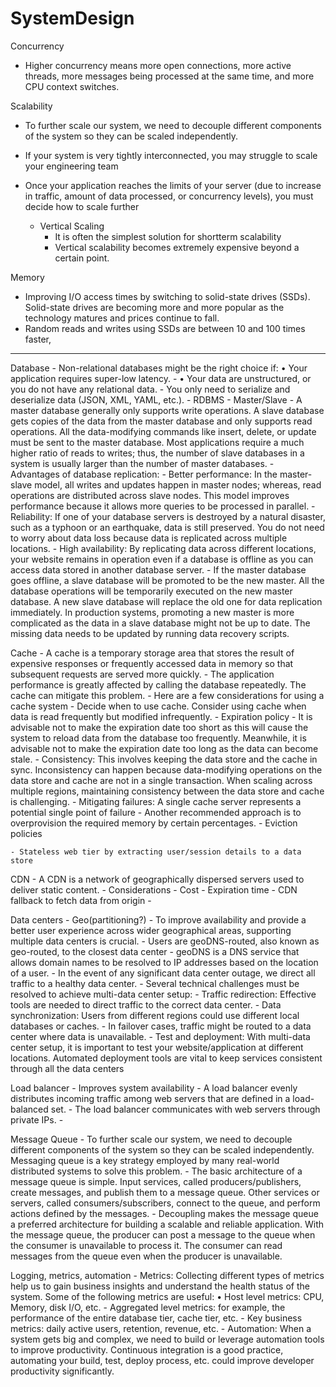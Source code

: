 # SystemDesign


Concurrency
- Higher concurrency means more open connections, more active threads, more messages being processed at the same time, and more CPU context switches.

Scalability
- To further scale our system, we need to decouple different components of the system so they can be scaled independently.
- If your system is very tightly interconnected, you may struggle to scale your engineering team
- Once your application reaches the limits of your server (due to increase in traffic, amount of data processed, or concurrency levels), you must decide how to scale further

	- Vertical Scaling
		- It is often the simplest solution for shortterm scalability
		- Vertical scalability becomes extremely expensive beyond a certain point.




Memory
- Improving I/O access times by switching to solid-state drives (SSDs). Solid-state drives are becoming more and more popular as the technology matures and prices continue to fall.
- Random reads and writes using SSDs are between 10 and 100 times faster,




------- 

Database
	- Non-relational databases might be the right choice if: • Your application requires super-low latency.
	- • Your data are unstructured, or you do not have any relational data.
	- You only need to serialize and deserialize data (JSON, XML, YAML, etc.).
	- RDBMS
		- Master/Slave
			- A master database generally only supports write operations. A slave database gets copies of the data from the master database and only supports read operations. All the data-modifying commands like insert, delete, or update must be sent to the master database. Most applications require a much higher ratio of reads to writes; thus, the number of slave databases in a system is usually larger than the number of master databases.
			- Advantages of database replication: 
				- Better performance: In the master-slave model, all writes and updates happen in master nodes; whereas, read operations are distributed across slave nodes. This model improves performance because it allows more queries to be processed in parallel. 
				- Reliability: If one of your database servers is destroyed by a natural disaster, such as a typhoon or an earthquake, data is still preserved. You do not need to worry about data loss because data is replicated across multiple locations. 
				- High availability: By replicating data across different locations, your website remains in operation even if a database is offline as you can access data stored in another database server.
			- If the master database goes offline, a slave database will be promoted to be the new master. All the database operations will be temporarily executed on the new master database. A new slave database will replace the old one for data replication immediately. In production systems, promoting a new master is more complicated as the data in a slave database might not be up to date. The missing data needs to be updated by running data recovery scripts.

Cache
	- A cache is a temporary storage area that stores the result of expensive responses or frequently accessed data in memory so that subsequent requests are served more quickly.
	- The application performance is greatly affected by calling the database repeatedly. The cache can mitigate this problem.
	- Here are a few considerations for using a cache system
		- Decide when to use cache. Consider using cache when data is read frequently but modified infrequently.
		- Expiration policy
			- It is advisable not to make the expiration date too short as this will cause the system to reload data from the database too frequently. Meanwhile, it is advisable not to make the expiration date too long as the data can become stale.
		- Consistency: This involves keeping the data store and the cache in sync. Inconsistency can happen because data-modifying operations on the data store and cache are not in a single transaction. When scaling across multiple regions, maintaining consistency between the data store and cache is challenging.
		- Mitigating failures: A single cache server represents a potential single point of failure
		- Another recommended approach is to overprovision the required memory by certain percentages.
		- Eviction policies

	- Stateless web tier by extracting user/session details to a data store
CDN
	- A CDN is a network of geographically dispersed servers used to deliver static content.
	- Considerations
		- Cost
		- Expiration time
		- CDN fallback to fetch data from origin
		-

Data centers - Geo(partitioning?)
	- To improve availability and provide a better user experience across wider geographical areas, supporting multiple data centers is crucial.
	- Users are geoDNS-routed, also known as geo-routed, to the closest data center
	- geoDNS is a DNS service that allows domain names to be resolved to IP addresses based on the location of a user.
	- In the event of any significant data center outage, we direct all traffic to a healthy data center.
	- Several technical challenges must be resolved to achieve multi-data center setup: 
		- Traffic redirection: Effective tools are needed to direct traffic to the correct data center. 
		- Data synchronization: Users from different regions could use different local databases or caches. 
		- In failover cases, traffic might be routed to a data center where data is unavailable.
		- Test and deployment: With multi-data center setup, it is important to test your website/application at different locations. Automated deployment tools are vital to keep services consistent through all the data centers


Load balancer
	- Improves system availability
	- A load balancer evenly distributes incoming traffic among web servers that are defined in a load-balanced set.
	- The load balancer communicates with web servers through private IPs.
	- 


Message Queue
	- To further scale our system, we need to decouple different components of the system so they can be scaled independently. Messaging queue is a key strategy employed by many real-world distributed systems to solve this problem.
	- The basic architecture of a message queue is simple. Input services, called producers/publishers, create messages, and publish them to a message queue. Other services or servers, called consumers/subscribers, connect to the queue, and perform actions defined by the messages.
	- Decoupling makes the message queue a preferred architecture for building a scalable and reliable application. With the message queue, the producer can post a message to the queue when the consumer is unavailable to process it. The consumer can read messages from the queue even when the producer is unavailable.

Logging, metrics, automation
	- Metrics: Collecting different types of metrics help us to gain business insights and understand the health status of the system. Some of the following metrics are useful: • Host level metrics: CPU, Memory, disk I/O, etc.
		- Aggregated level metrics: for example, the performance of the entire database tier, cache tier, etc. 
		- Key business metrics: daily active users, retention, revenue, etc.
	- Automation: When a system gets big and complex, we need to build or leverage automation tools to improve productivity. Continuous integration is a good practice, automating your build, test, deploy process, etc. could improve developer productivity significantly.




